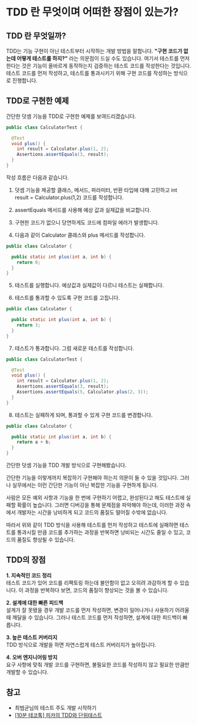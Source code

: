 # TDD 란 무엇이며 어떠한 장점이 있는가?

## TDD 란 무엇일까?

TDD는 기능 구현이 아닌 테스트부터 시작하는 개발 방법을 말합니다. **"구현 코드가 없는데 어떻게 테스트를 하지?"** 라는 의문점이 드실 수도 있습니다. 여기서 테스트를 먼저 한다는
것은 기능이 올바르게 동작하는지 검증하는 테스트 코드를 작성한다는 것입니다. 테스트 코드를 먼저 작성하고, 테스트를 통과시키기 위해 구현 코드를 작성하는 방식으로 진행합니다.

## TDD로 구현한 예제

간단한 덧셈 기능을 TDD로 구현한 예제를 보여드리겠습니다.

```java
public class CalculatorTest {

  @Test
  void plus() {
    int result = Calculator.plus(1, 2);
    Assertions.assertEquals(3, result);
  }
}
```

작성 흐름은 다음과 같습니다.

1. 덧셈 기능을 제공할 클래스, 메서드, 파라미터, 반환 타입에 대해 고민하고 int result = Calculator.plus(1,2) 코드를 작성합니다.

2. assertEquals 메서드를 사용해 예상 값과 실제값을 비교합니다.

3. 구현한 코드가 없으니 당연하게도 코드에 컴파일 에러가 발생합니다.

4. 다음과 같이 Calculator 클래스와 plus 메서드를 작성합니다.

```java
public class Calculator {

  public static int plus(int a, int b) {
    return 0;
  }
}
```

5. 테스트를 실행합니다. 예상값과 실제값이 다르니 테스트는 실패합니다.

6. 테스트를 통과할 수 있도록 구현 코드를 고칩니다.

```java
public class Calculator {

  public static int plus(int a, int b) {
    return 3;
  }
}

```

7. 테스트가 통과합니다. 그럼 새로운 테스트를 작성합니다.

```java
public class CalculatorTest {

  @Test
  void plus() {
    int result = Calculator.plus(1, 2);
    Assertions.assertEquals(3, result);
    Assertions.assertEquals(5, Calculator.plus(2, 3));
  }
}
```

8. 테스트는 실패하게 되며, 통과할 수 있게 구현 코드를 변경합니다.

```java
public class Calculator {

  public static int plus(int a, int b) {
    return a + b;
  }
}
```

간단한 덧셈 기능을 TDD 개발 방식으로 구현해봤습니다.

간단한 기능을 이렇게까지 복잡하기 구현해야 하는지 의문이 들 수 있을 것입니다. 그러나 실무에서는 이런 간단한 기능이 아닌 복잡한 기능을 구현하게 됩니다.

사람은 모든 예외 사항과 기능을 한 번에 구현하기 어렵고, 완성된다고 해도 테스트에 실패할 확률이 높습니다. 그러면 디버깅을 통해 문제점을 파악해야 하는데, 이러한 과정 속에서
개발자는 시간을 낭비하게 되고 코드의 품질도 떨어질 수밖에 없습니다.

따라서 위와 같이 TDD 방식을 사용해 테스트를 먼저 작성하고 테스트에 실패하면 테스트를 통과시킬 만큼 코드를 추가하는 과정을 반복하면 낭비되는 시간도 줄일 수 있고, 코드의
품질도 향상될 수 있습니다.

## TDD의 장점

**1. 지속적인 코드 정리**   
테스트 코드가 있어 코드를 리팩토링 하는데 불안함이 없고 오히려 과감하게 할 수 있습니다. 이 과정을 반복하다 보면, 코드의 품질이 향상되는 것을 볼 수 있습니다.

**2. 설계에 대한 빠른 피드백**  
설계가 잘 못됐을 경우 개발 코드를 먼저 작성하면, 변경이 일어나거나 사용하기 어려울 때 깨달을 수 있습니다. 그러나 테스트 코드를 먼저 작성하면, 설계에 대한 피드백이 빠릅니다.

**3. 높은 테스트 커버리지**  
TDD 방식으로 개발을 하면 자연스럽게 테스트 커버리지가 높아집니다.

**4. 오버 엔지니어링 방지**  
요구 사항에 맞춰 개발 코드를 구현하면, 불필요한 코드를 작성하지 않고 필요한 만큼만 개발할 수 있습니다.

## 참고
- 최범균님의 테스트 주도 개발 시작하기
- [[10분 테코톡] 피카의 TDD와 단위테스트](https://www.youtube.com/watch?v=3LMmPXoGI9Q)